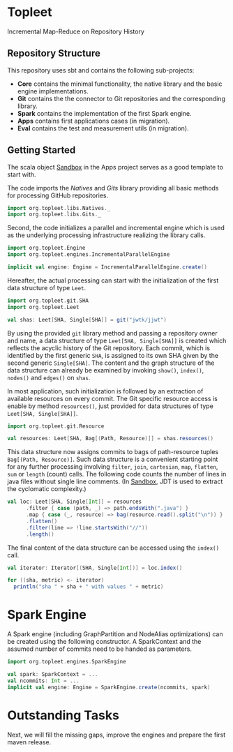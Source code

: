 # Topleet
Incremental Map-Reduce on Repository History

## Repository Structure

This repository uses sbt and contains the following sub-projects: 
* **Core** contains the minimal functionality, the native library
and the basic engine implementations.
* **Git** contains the the connector to Git repositories and the
corresponding library.
* **Spark** contains the implementation of the first Spark engine.
* **Apps** contains first applications cases (in migration).
* **Eval** contains the test and measurement utils (in migration).

## Getting Started

The scala object [Sandbox](apps/src/main/scala/org/topleet/apps/Sandbox.scala)
in the Apps project serves as a good template to start with. 

The code imports the *Natives* and *Gits* library providing all basic
methods for processing GitHub repositories. 
```scala
import org.topleet.libs.Natives._
import org.topleet.libs.Gits._
```
Second, the code initializes a parallel and incremental engine 
which is used as the underlying processing infrastructure
realizing the library calls.
```scala
import org.topleet.Engine
import org.topleet.engines.IncrementalParallelEngine

implicit val engine: Engine = IncrementalParallelEngine.create()
```
Hereafter, the actual processing can start with the initialization of
the first data structure of type `Leet`.
```scala
import org.topleet.git.SHA
import org.topleet.Leet

val shas: Leet[SHA, Single[SHA]] = git("jwtk/jjwt")
```
By using the provided `git` library method and passing a repository owner and
name, a data structure of type `Leet[SHA, Single[SHA]]` is created which reflects
the acyclic history of the Git repository. 
Each commit, which is identified by the first generic `SHA`, is assigned to its
own SHA given by the second generic `Single[SHA]`. 
The content and the graph structure of the data structure can already be 
examined by invoking `show()`, `index()`, `nodes()` and `edges()` on `shas`.

In most application, such initialization is followed by an extraction
of available resources on every commit. 
The Git specific resource access is enable by method `resources()`, 
just provided for data structures of type `Leet[SHA, Single[SHA]]`.
   
```scala
import org.topleet.git.Resource

val resources: Leet[SHA, Bag[(Path, Resource)]] = shas.resources()
```

This data structure now assigns commits to bags 
of path-resource tuples `Bag[(Path, Resource)]`. Such data structure
is a convenient starting point for any further processing 
involving `filter`, `join`, `cartesian`, `map`, `flatten`, `sum` or `length` (count) calls.
The following code counts the number 
of lines in java files without single line comments. (In [Sandbox](apps/src/main/scala/org/topleet/apps/Sandbox.scala), JDT is used to extract the cyclomatic complexity.)   

```scala
val loc: Leet[SHA, Single[Int]] = resources
      .filter { case (path, _) => path.endsWith(".java") }
      .map { case (_, resource) => bag(resource.read().split("\n")) }
      .flatten()
      .filter(line => !line.startsWith("//"))
      .length()
```

The final content of the data structure can be accessed using the `index()` call.
```scala
val iterator: Iterator[(SHA, Single[Int])] = loc.index()

for ((sha, metric) <- iterator)
  println("sha " + sha + " with values " + metric)
```
# Spark Engine
A Spark engine (including GraphPartition and NodeAlias optimizations)
can be created using the following constructor. A SparkContext and 
the assumed number of commits need to be handed as parameters.  
```scala
import org.topleet.engines.SparkEngine

val spark: SparkContext = ...
val ncommits: Int = ...
implicit val engine: Engine = SparkEngine.create(ncommits, spark)
```

# Outstanding Tasks
Next, we will fill the missing gaps, improve the engines 
and prepare the first maven release.  

